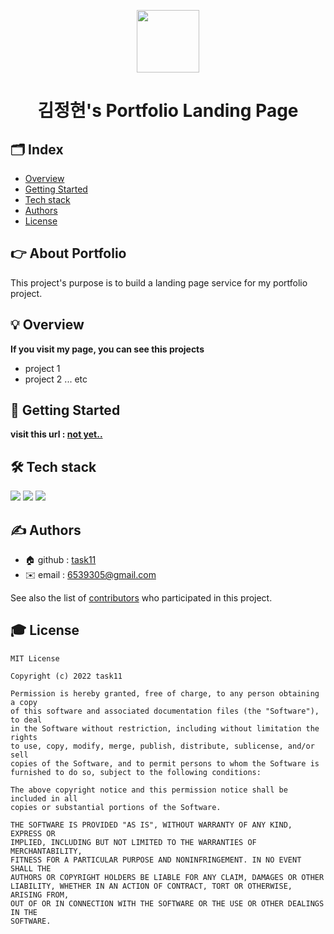 <p align="middle" >
  <img width="100px;" src="https://user-images.githubusercontent.com/89209626/158958811-d3c9d466-c76a-4a9a-8f95-f05b174c3a03.png"/>
</p>
<h1 align="middle">김정현's Portfolio Landing Page</h1>

## 🗂 Index
  - [Overview](#💡-overview) 
  - [Getting Started](#🏁-getting-started)
  - [Tech stack](#🛠-tech-stack)
  - [Authors](#✍️-authors)
  - [License](#🎓-license)
<!--  Other options to write Readme
  - [Deployment](#deployment)
  - [Used or Referenced Projects](Used-or-Referenced-Projects)
-->
## 👉 About Portfolio
<!--Wirte one paragraph of project description -->  
This project's purpose is to build a landing page service for my portfolio project.

## 💡 Overview
<!-- Write Overview about this project -->
**If you visit my page, you can see this projects**
- project 1
- project 2
... etc

## 🏁 Getting Started
**visit this url : [not yet..]()**


## 🛠 Tech stack

<img src="https://img.shields.io/badge/HTML5-E34F26?style=flat-square&logo=HTML5&logoColor=white"/></a>
<img src="https://img.shields.io/badge/CSS3-1572B6?style=flat-square&logo=CSS3&logoColor=white"/></a>
<img src="https://img.shields.io/badge/JavaScript-F7DF1E?style=flat-square&logo=JavaScript&logoColor=white"/></a>

## ✍️ Authors
  - 🏠 github : [task11](https://github.com/task11)
  - ✉️ email : <6539305@gmail.com>

See also the list of [contributors](https://github.com/task11/readmeTemplate/contributors)
who participated in this project.
<!--
## Used or Referenced Projects
 - [referenced Project](project link) - **LICENSE** - little-bit introduce
-->

## 🎓 License

```
MIT License

Copyright (c) 2022 task11

Permission is hereby granted, free of charge, to any person obtaining a copy
of this software and associated documentation files (the "Software"), to deal
in the Software without restriction, including without limitation the rights
to use, copy, modify, merge, publish, distribute, sublicense, and/or sell
copies of the Software, and to permit persons to whom the Software is
furnished to do so, subject to the following conditions:

The above copyright notice and this permission notice shall be included in all
copies or substantial portions of the Software.

THE SOFTWARE IS PROVIDED "AS IS", WITHOUT WARRANTY OF ANY KIND, EXPRESS OR
IMPLIED, INCLUDING BUT NOT LIMITED TO THE WARRANTIES OF MERCHANTABILITY,
FITNESS FOR A PARTICULAR PURPOSE AND NONINFRINGEMENT. IN NO EVENT SHALL THE
AUTHORS OR COPYRIGHT HOLDERS BE LIABLE FOR ANY CLAIM, DAMAGES OR OTHER
LIABILITY, WHETHER IN AN ACTION OF CONTRACT, TORT OR OTHERWISE, ARISING FROM,
OUT OF OR IN CONNECTION WITH THE SOFTWARE OR THE USE OR OTHER DEALINGS IN THE
SOFTWARE.
```
